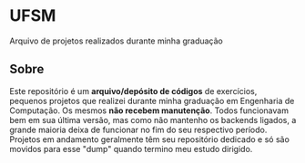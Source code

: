 # UFSM
 Arquivo de projetos realizados durante minha graduação

## Sobre
Este repositório é um **arquivo/depósito de códigos** de exercícios, pequenos projetos que realizei durante minha graduação em Engenharia de Computação. Os mesmos **não recebem manutenção**. Todos funcionavam bem em sua última versão, mas como não mantenho os backends ligados, a grande maioria deixa de funcionar no fim do seu respectivo período.  
Projetos em andamento geralmente têm seu repositório dedicado e só são movidos para esse "dump" quando termino meu estudo dirigido.
